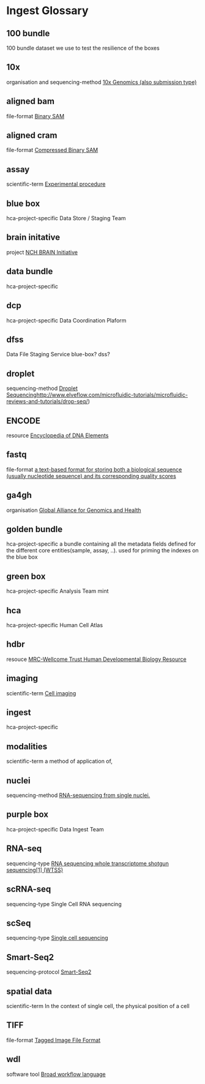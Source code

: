 # Ingest Glossary

## 100 bundle		
100 bundle dataset we use to test the resilience of the boxes		
## 10x	
organisation and sequencing-method	[10x Genomics (also submission type)](https://en.wikipedia.org/wiki/10x_Genomics)
## aligned bam	
file-format	[Binary SAM](https://en.wikipedia.org/wiki/SAMtools)
## aligned cram	
file-format	[Compressed Binary SAM](http://www.internationalgenome.org/faq/what-are-cram-files/)
## assay	
scientific-term	[Experimental procedure](https://en.wikipedia.org/wiki/Assay)
## blue box	
hca-project-specific	Data Store / Staging Team		
## brain initative	
project	[NCH BRAIN Initiative](https://www.braininitiative.nih.gov)
## data bundle
hca-project-specific			
## dcp	
hca-project-specific	Data Coordination Plaform		
## dfss		
Data File Staging Service	blue-box? dss?	
## droplet	
sequencing-method	[Droplet Sequencing]()http://www.elveflow.com/microfluidic-tutorials/microfluidic-reviews-and-tutorials/drop-seq/)
## ENCODE	
resource	[Encyclopedia of DNA Elements](https://genome.ucsc.edu/encode/)
## fastq	
file-format	[a text-based format for storing both a biological sequence (usually nucleotide sequence) and its corresponding quality scores](https://en.wikipedia.org/wiki/FASTQ_format)
## ga4gh	
organisation	[Global Alliance for Genomics and Health](http://genomicsandhealth.org/)
## golden bundle	
hca-project-specific	a bundle containing all the metadata fields defined for the different core entities(sample, assay, ..). used for priming the indexes on the blue box		
## green box	
hca-project-specific	Analysis Team	mint	
## hca	
hca-project-specific	Human Cell Atlas		
## hdbr	
resouce	[MRC-Wellcome Trust Human Developmental Biology Resource](http://www.hdbr.org/)
## imaging	
scientific-term	[Cell imaging](https://en.wikipedia.org/wiki/Live_cell_imaging)
## ingest	
hca-project-specific			
## modalities	
scientific-term	a method of application of,		
## nuclei	
sequencing-method	[RNA-sequencing from single nuclei.](https://www.ncbi.nlm.nih.gov/pubmed/24248345)
## purple box	
hca-project-specific	Data Ingest Team		
## RNA-seq	
sequencing-type	[RNA sequencing	whole transcriptome shotgun sequencing[1] (WTSS)](https://en.wikipedia.org/wiki/RNA-Seq)
## scRNA-seq	
sequencing-type	Single Cell RNA sequencing		
## scSeq	
sequencing-type	[Single cell sequencing](https://en.wikipedia.org/wiki/Single_cell_sequencing)
## Smart-Seq2	
sequencing-protocol	[Smart-Seq2](https://www.illumina.com/science/sequencing-method-explorer/kits-and-arrays/smart-seq2.html)
## spatial data	
scientific-term	In the context of single cell, the physical position of a cell		
## TIFF
file-format	[Tagged Image File Format](https://en.wikipedia.org/wiki/TIFF)
## wdl	
software tool	[Broad workflow language](https://software.broadinstitute.org/wdl/)